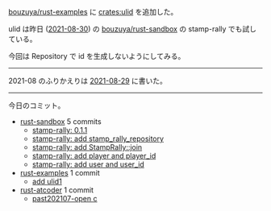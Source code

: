 [bouzuya/rust-examples] に [crates:ulid] を追加した。

ulid は昨日 ([2021-08-30]) の [bouzuya/rust-sandbox] の stamp-rally でも試している。

今回は Repository で id を生成しないようにしてみる。

---

2021-08 のふりかえりは [2021-08-29] に書いた。

---

今日のコミット。

- [rust-sandbox](https://github.com/bouzuya/rust-sandbox) 5 commits
  - [stamp-rally: 0.1.1](https://github.com/bouzuya/rust-sandbox/commit/b414d7807a496722e6e90cf86d90b2023d9d09e0)
  - [stamp-rally: add stamp_rally_repository](https://github.com/bouzuya/rust-sandbox/commit/583cdc3a4131a23c338713f00f92298c6fc52e7b)
  - [stamp-rally: add StampRally::join](https://github.com/bouzuya/rust-sandbox/commit/8a8004c42a10e054956e5dde532e1f3d27d244f1)
  - [stamp-rally: add player and player_id](https://github.com/bouzuya/rust-sandbox/commit/8131d3b98c69d01c8e49bff4a195c69ec6a0de84)
  - [stamp-rally: add user and user_id](https://github.com/bouzuya/rust-sandbox/commit/65c17e2ff8a21de26e961c8c00aa4d6e6bdbce24)
- [rust-examples](https://github.com/bouzuya/rust-examples) 1 commit
  - [add ulid1](https://github.com/bouzuya/rust-examples/commit/cb7b2f794183478db1e9fb25562c4a011036570b)
- [rust-atcoder](https://github.com/bouzuya/rust-atcoder) 1 commit
  - [past202107-open c](https://github.com/bouzuya/rust-atcoder/commit/f5a1abb038b5b8323e4dd5ad2c0a1156f46d156f)

[2021-08-29]: https://blog.bouzuya.net/2021/08/29/
[2021-08-30]: https://blog.bouzuya.net/2021/08/30/
[bouzuya/rust-examples]: https://github.com/bouzuya/rust-examples
[bouzuya/rust-sandbox]: https://github.com/bouzuya/rust-sandbox
[crates:ulid]: https://crates.io/crates/ulid
